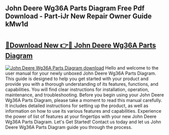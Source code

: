 ## John Deere Wg36A Parts Diagram Free Pdf Download - Part-iJr New Repair Owner Guide kMw1d

# <h2><a href="http://dfstbwd.blite.top/?on=John+Deere+Wg36A+Parts+Diagram">🔗Download New 👉🔴 John Deere Wg36A Parts Diagram</a></h2>

[![John Deere Wg36A Parts Diagram download](https://i.imgur.com/lujVjoI.png)](http://dfstbwd.blite.top/?on=John+Deere+Wg36A+Parts+Diagram)
Hello and welcome to the user manual for your newly unboxed John Deere Wg36A Parts Diagram. This guide is designed to help you get started with your product and provide you with a thorough understanding of its features, functions, and capabilities. You will find clear instructions for installation, operation, maintenance, and troubleshooting. Before you begin using your John Deere Wg36A Parts Diagram, please take a moment to read this manual carefully. It includes detailed instructions for setting up the product, as well as information on how to use its various features and capabilities. Experience the power of list of features at your fingertips with your new John Deere Wg36A Parts Diagram. Let's Get Started! Contact us today and let us John Deere Wg36A Parts Diagram guide you through the process.
